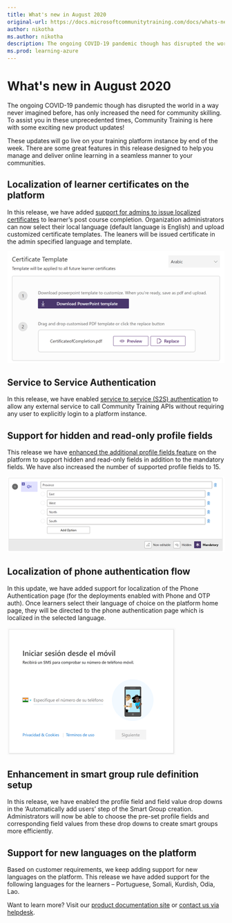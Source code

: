 ```yaml
---
title: What's new in August 2020
original-url: https://docs.microsoftcommunitytraining.com/docs/whats-new-in-august-2020
author: nikotha
ms.author: nikotha
description: The ongoing COVID-19 pandemic though has disrupted the world in a way never imagined before, has only increased the need for community skilling.
ms.prod: learning-azure
---
```


# What's new in August 2020
The ongoing COVID-19 pandemic though has disrupted the world in a way never imagined before, has only increased the need for community skilling. To assist you in these unprecedented times, Community Training is here with some exciting new product updates! 

These updates will go live on your training platform instance by end of the week. There are some great features in this release designed to help you manage and deliver online learning in a seamless manner to your communities.

## Localization of learner certificates on the platform 
In this release, we have added [support for admins to issue localized certificates](../../settings/customize-the-certificate-template.md) to learner’s post course completion. Organization administrators can now select their local language (default language is English) and upload customized certificate templates. The leaners will be issued certificate in the admin specified language and template.

![Localization of learner certificates on the platform](../../media/image%28336%29.png)

## Service to Service Authentication
In this release, we have enabled [service to service (S2S) authentication](../../rest-api-management/service-to-service-authentication.md) to allow any external service to call Community Training APIs without requiring any user to explicitly login to a platform instance. 

## Support for hidden and read-only profile fields
This release we have [enhanced the additional profile fields feature](../../settings/add-additional-profile-fields-for-user-information.md) on the platform to support hidden and read-only fields in addition to the mandatory fields. We have also increased the number of supported profile fields to 15.

![Support for hidden and read-only profile fields](../../media/image%28337%29.png)

## Localization of phone authentication flow 
In this update, we have added support for localization of the Phone Authentication page (for the deployments enabled with Phone and OTP auth). Once learners select their language of choice on the platform home page, they will be directed to the phone authentication page which is localized in the selected language.

![Localization of phone authentication flow](../../media/image%28352%29.png)

## Enhancement in smart group rule definition setup
In this release, we have enabled the profile field and field value drop downs in the ‘Automatically add users’ step of the Smart Group creation. Administrators will now be able to choose the pre-set profile fields and corresponding field values from these drop downs to create smart groups more efficiently. 

## Support for new languages on the platform  
Based on customer requirements, we keep adding support for new languages on the platform. This release we have added support for the following languages for the learners – Portuguese, Somali, Kurdish, Odia, Lao.

Want to learn more? Visit our [product documentation site](../../whats-new-in-microsoft-community-training/2020/whats-new-in-august-2020.md) or [contact us via helpdesk](https://go.microsoft.com/fwlink/?linkid=2104630).